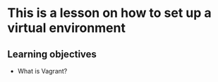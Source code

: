# This is a lesson on how to set up a virtual environment

## Learning objectives

- What is Vagrant?

